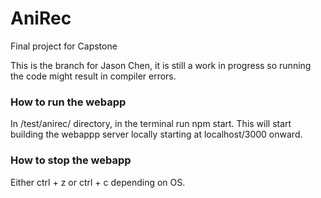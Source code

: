 # AniRec
Final project for Capstone

This is the branch for Jason Chen, it is still a work in progress so running the code might result in compiler errors. 

### How to run the webapp 
In /test/anirec/ directory, in the terminal run npm start. This will start building the webappp server locally starting at localhost/3000 onward. 

### How to stop the webapp
Either ctrl + z or ctrl + c depending on OS.
